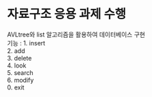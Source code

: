 # 자료구조 응용 과제 수행

AVLtree와 list 알고리즘을 활용하여 데이터베이스 구현  
기능 : 1. insert  
       2. add  
       3. delete  
       4. look  
       5. search  
       6. modify  
       0. exit  
